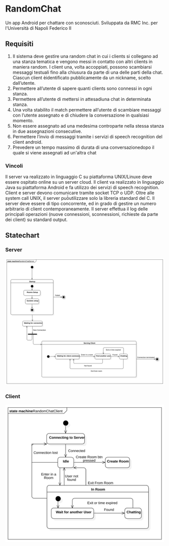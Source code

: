 # RandomChat
Un app Android per chattare con sconosciuti. Sviluppata da RMC Inc. per l'Università di Napoli Federico II


## Requisiti
1. Il sistema deve gestire una random chat in cui i clients si collegano ad una stanza tematica e vengono messi in contatto con altri clients in maniera random. I client una, volta accoppiati, possono scambiarsi messaggi testuali fino alla chiusura da parte di una delle parti della chat. Ciascun client èidentificato pubblicamente da un nickname, scelto dall’utente.
2. Permettere all’utente di sapere quanti clients sono connessi in ogni stanza.
3. Permettere all’utente di mettersi in attesadiuna chat in determinata stanza.
4. Una volta stabilito il match permettere all’utente di scambiare messaggi con l’utente assegnato e di chiudere la conversazione in qualsiasi momento.
5. Non essere assegnato ad una medesima controparte nella stessa stanza in due assegnazioni consecutive.
6. Permettere l’invio di messaggi tramite i servizi di speech recognition del client android.
7. Prevedere un tempo massimo di durata di una conversazionedopo il quale si viene assegnati ad un'altra chat
### Vincoli
Il server va realizzato in linguaggio C su piattaforma UNIX/Linuxe deve essere ospitato online su un server cloud. Il client va realizzato in linguaggio Java su piattaforma Android e fa utilizzo dei servizi di speech recognition. Client e server devono comunicare tramite socket TCP o UDP. Oltre alle system call UNIX, il server può̀utilizzare solo la libreria standard del C. Il server deve essere di tipo concorrente, ed in grado di gestire un numero arbitrario di client contemporaneamente. Il server effettua il log delle principali operazioni (nuove connessioni, sconnessioni, richieste da parte dei client) su standard output.


## Statechart
### Server
![server state machine](Documentation/RandomChatServer.svg)
### Client
![server state machine](Documentation/RandomChatClient.svg)
